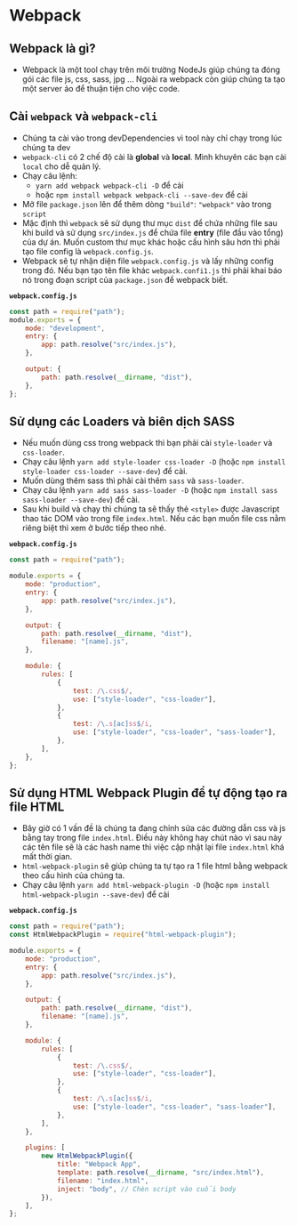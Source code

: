# Webpack

## Webpack là gì?

-   Webpack là một tool chạy trên môi trường NodeJs giúp chúng ta đóng gói các file js, css, sass,
    jpg ... Ngoài ra webpack còn giúp chúng ta tạo một server ảo để thuận tiện cho việc code.

## Cài `webpack` và `webpack-cli`

-   Chúng ta cài vào trong devDependencies vì tool này chỉ chạy trong lúc chúng ta dev
-   `webpack-cli` có 2 chế độ cài là **global** và **local**. Mình khuyên các bạn cài `local` cho dễ quản lý.
-   Chạy câu lệnh:
    -   `yarn add webpack webpack-cli -D` để cài
    -   hoặc `npm install webpack webpack-cli --save-dev` để cài
-   Mở file `package.json` lên để thêm dòng `"build"`: `"webpack"` vào trong `script`
-   Mặc định thì `webpack` sẽ sử dụng thư mục `dist` để chứa những file sau khi build và sử dụng
    `src/index.js` để chứa file **entry** (file đầu vào tổng) của dự án. Muốn custom thư mục khác hoặc cấu
    hình sâu hơn thì phải tạo file config là `webpack.config.js`.
-   Webpack sẽ tự nhận diện file `webpack.config.js` và lấy những config trong đó. Nếu bạn tạo tên file
    khác `webpack.confi1.js` thì phải khai báo nó trong đoạn script của `package.json` để webpack biết.

**`webpack.config.js`**

```js
const path = require("path");
module.exports = {
    mode: "development",
    entry: {
        app: path.resolve("src/index.js"),
    },

    output: {
        path: path.resolve(__dirname, "dist"),
    },
};
```

## Sử dụng các Loaders và biên dịch SASS

-   Nếu muốn dùng css trong webpack thì bạn phải cài `style-loader` và `css-loader`.
-   Chạy câu lệnh `yarn add style-loader css-loader -D` (hoặc `npm install style-loader css-loader --save-dev`) để cài.
-   Muốn dùng thêm sass thì phải cài thêm `sass` và `sass-loader`.
-   Chạy câu lệnh `yarn add sass sass-loader -D` (hoặc `npm install sass sass-loader --save-dev`) để cài.
-   Sau khi build và chạy thì chúng ta sẽ thấy thẻ `<style>` được Javascript thao tác DOM vào trong file `index.html`. Nếu các bạn muốn file css nằm riêng biệt thì xem ở bước tiếp theo nhé.

**`webpack.config.js`**

```js
const path = require("path");

module.exports = {
    mode: "production",
    entry: {
        app: path.resolve("src/index.js"),
    },

    output: {
        path: path.resolve(__dirname, "dist"),
        filename: "[name].js",
    },

    module: {
        rules: [
            {
                test: /\.css$/,
                use: ["style-loader", "css-loader"],
            },
            {
                test: /\.s[ac]ss$/i,
                use: ["style-loader", "css-loader", "sass-loader"],
            },
        ],
    },
};
```

## Sử dụng HTML Webpack Plugin để tự động tạo ra file HTML

-   Bây giờ có 1 vấn đề là chúng ta đang chỉnh sửa các đường dẫn css và js bằng tay trong file `index.html`. Điều này không hay chút nào vì sau này các tên file sẽ là các hash name thì việc cập nhật lại file `index.html` khá mất thời gian.
-   `html-webpack-plugin` sẽ giúp chúng ta tự tạo ra 1 file html bằng webpack theo cấu hình của chúng ta.
-   Chạy câu lệnh `yarn add html-webpack-plugin -D` (hoặc `npm install html-webpack-plugin --save-dev`) để cài

**`webpack.config.js`**

```js
const path = require("path");
const HtmlWebpackPlugin = require("html-webpack-plugin");

module.exports = {
    mode: "production",
    entry: {
        app: path.resolve("src/index.js"),
    },

    output: {
        path: path.resolve(__dirname, "dist"),
        filename: "[name].js",
    },

    module: {
        rules: [
            {
                test: /\.css$/,
                use: ["style-loader", "css-loader"],
            },
            {
                test: /\.s[ac]ss$/i,
                use: ["style-loader", "css-loader", "sass-loader"],
            },
        ],
    },

    plugins: [
        new HtmlWebpackPlugin({
            title: "Webpack App",
            template: path.resolve(__dirname, "src/index.html"),
            filename: "index.html",
            inject: "body", // Chèn script vào cuối body
        }),
    ],
};
```
